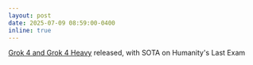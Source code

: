 ```yaml
---
layout: post
date: 2025-07-09 08:59:00-0400
inline: true
---
```


[Grok 4 and Grok 4 Heavy](https://x.ai/news/grok-4) released, with SOTA on Humanity's Last Exam